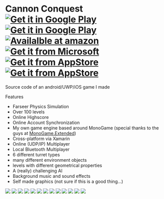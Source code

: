 Cannon Conquest [![Get it in Google Play](Data/README/badge_google.png)](https://play.google.com/store/apps/details?id=com.blackforestbytes.griddominance.iab) [![Get it in Google Play](Data/README/badge_google_2.png)](https://play.google.com/store/apps/details?id=com.blackforestbytes.griddominance.full) [![Availalble at amazon](Data/README/badge_amazon.png)](https://www.amazon.com/gp/product/B075QMHZV7) [![Get it from Microsoft](Data/README/badge_microsoft.png)](https://www.microsoft.com/store/apps/9nx24pbs19rp) [![Get it from AppStore](Data/README/badge_apple.png)](https://itunes.apple.com/us/app/cannon-conquest/id1363746596) [![Get it from AppStore](Data/README/badge_apple_2.png)](https://itunes.apple.com/us/app/cannon-conquest/id1303565192)
===============


Source code of an android/UWP/iOS game I made

Features
 - Farseer Physics Simulation
 - Over 100 levels
 - Online Highscore
 - Online Account Synchronization
 - My own game engine based around MonoGame (special thanks to the guys at [MonoGame.Extended](https://github.com/craftworkgames/MonoGame.Extended))
 - Cross-platform via Xamarin
 - Online (UDP/IP) Multiplayer
 - Local Bluetooth Multiplayer
 - 6 different turret types
 - many different environment objects
 - levels with different geometrical properties
 - A (really) challenging AI
 - Background music and sound effects
 - Self made graphics (not sure if this is a good thing...)

![](Data/Screenshots/Shot_04.png)
![](Data/Screenshots/Shot_01.png)
![](Data/Screenshots/Shot_03.png)
![](Data/Screenshots/Shot_05.png)
![](Data/Screenshots/Shot_08.png)
![](Data/Screenshots/Shot_07.png)
![](Data/Screenshots/Shot_09.png)
![](Data/Screenshots/Shot_12.png)
![](Data/Screenshots/Shot_10.png)
![](Data/Screenshots/Shot_13.png)
![](Data/Screenshots/Shot_11.png)
![](Data/Screenshots/Shot_02.png)
![](Data/Screenshots/Shot_06.png)

